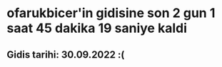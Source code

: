 # ofarukbicer'in gidisine son 2 gun 1 saat 45 dakika 19 saniye kaldi

## Gidis tarihi: 30.09.2022 :(